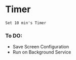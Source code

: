 # Timer


```Set 10 min's Timer```


### To DO:
* Save Screen Configuration 
* Run on Background Service
